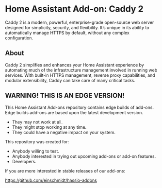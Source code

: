 # Home Assistant Add-on: Caddy 2

Caddy 2 is a modern, powerful, enterprise-grade open-source web server designed for simplicity, security, and flexibility.
It’s unique in its ability to automatically manage HTTPS by default, without any complex configuration.

## About

Caddy 2 simplifies and enhances your Home Assistant experience by automating much of the infrastructure management involved in running web services.
With built-in HTTPS management, reverse proxy capabilities, and modular extensibility, Caddy can take care of many critical tasks.

## WARNING! THIS IS AN EDGE VERSION!

This Home Assistant Add-ons repository contains edge builds of add-ons.
Edge builds add-ons are based upon the latest development version.

- They may not work at all.
- They might stop working at any time.
- They could have a negative impact on your system.

This repository was created for:

- Anybody willing to test.
- Anybody interested in trying out upcoming add-ons or add-on features.
- Developers.

If you are more interested in stable releases of our add-ons:

<https://github.com/einschmidt/hassio-addons>

